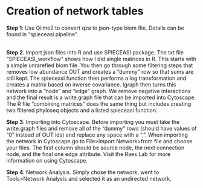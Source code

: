 <h1>Creation of network tables</h1>
<b>Step 1</b>: Use Qiime2 to convert qza to json-type biom file. Details can be found in “spieceasi pipeline”.<br><br>

<b>Step 2</b>. Import json files into R and use SPIECEASI package. The txt file “SPIECEASI_workflow” shows how I did single matrices in R. This starts with a simple unrarefied biom file. You then go through some filtering steps that removes low abundance OUT and creates a “dummy” row so that sums are still kept. The spieceasi function then performs a log transformation and creates a matrix based on inverse covariance. Igraph then turns this network into a “node” and “edge” graph. We remove negative interactions and the final result is a write.graph file that can be imported into Cytoscape. The R file “combining matrices” does the same thing but includes creating two filtered phyloseq objects and a listed spieceasi function.

<b>Step 3</b>. Importing into Cytoscape. Before importing you must take the write.graph files and remove all of the “dummy” rows (should have values of “0” instead of OUT ids) and replace any space with a “,”. When importing the network in Cytoscape go to File>Import Network>from file and choose your files. The first column should be source node, the next connection node, and the final one edge attribute. Visit the Raes Lab for more information on using Cytoscape.

<b>Step 4</b>. Network Analysis. Simply chose the network, went to Tools>Network Analysis and selected it as an undirected network. 

